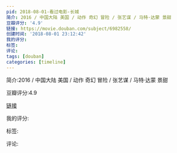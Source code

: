 ```yaml
---
pid: 2018-08-01-看过电影-长城
简介: 2016 / 中国大陆 美国 / 动作 奇幻 冒险 / 张艺谋 / 马特·达蒙 景甜
豆瓣评分: '4.9'
链接: https://movie.douban.com/subject/6982558/
创建时间: '2018-08-01 23:12:42'
我的评分:
标签:
评论:
tags: [douban]
categories: [timeline]
---
```

简介:2016 / 中国大陆 美国 / 动作 奇幻 冒险 / 张艺谋 / 马特·达蒙 景甜

豆瓣评分:4.9

[链接](https://movie.douban.com/subject/6982558/)

我的评分:

标签:

评论:

